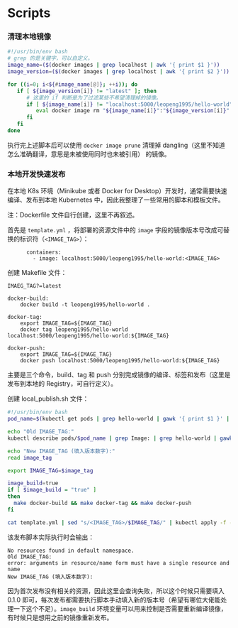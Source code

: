 # Scripts

### 清理本地镜像

```bash
#!/usr/bin/env bash
# grep 的是关键字，可以自定义。
image_name=($(docker images | grep localhost | awk '{ print $1 }'))
image_version=($(docker images | grep localhost | awk '{ print $2 }'))

for ((i=0; i<${#image_name[@]}; ++i)); do
   if [ ${image_version[i]} != "latest" ]; then
      # 这里的 if 判断是为了过滤某些不希望清理掉的镜像。 
      if [ ${image_name[i]} != "localhost:5000/leopeng1995/hello-world" ]; then
         eval docker image rm "${image_name[i]}":"${image_version[i]}"
      fi
   fi
done
```

执行完上述脚本后可以使用 `docker image prune` 清理掉 dangling（这里不知道怎么准确翻译，意思是未被使用同时也未被引用） 的镜像。

### 本地开发快速发布

在本地 K8s 环境（Minikube 或者 Docker for Desktop）开发时，通常需要快速编译、发布到本地 Kubernetes 中，因此我整理了一些常用的脚本和模板文件。

注：Dockerfile 文件自行创建，这里不再叙述。

首先是 `template.yml` ，将部署的资源文件中的 `image` 字段的镜像版本号改成可替换的标识符（`<IMAGE_TAG>`）：

```
      containers:
        - image: localhost:5000/leopeng1995/hello-world:<IMAGE_TAG>
```

创建 Makefile 文件：

```
IMAEG_TAG?=latest

docker-build:
	docker build -t leopeng1995/hello-world .

docker-tag:
	export IMAGE_TAG=${IMAGE_TAG}
	docker tag leopeng1995/hello-world localhost:5000/leopeng1995/hello-world:${IMAGE_TAG}

docker-push:
	export IMAGE_TAG=${IMAGE_TAG}
	docker push localhost:5000/leopeng1995/hello-world:${IMAGE_TAG}
```

主要是三个命令，build、tag 和 push 分别完成镜像的编译、标签和发布（这里是发布到本地的 Registry，可自行定义）。

创建 local_publish.sh 文件：

```bash
#!/usr/bin/env bash
pod_name=$(kubectl get pods | grep hello-world | gawk '{ print $1 }' | head -n 1)

echo "Old IMAGE_TAG:"
kubectl describe pods/$pod_name | grep Image: | grep hello-world | gawk '{ print $2 }'

echo "New IMAGE_TAG (填入版本数字):"
read image_tag

export IMAGE_TAG=$image_tag

image_build=true
if [ $image_build = "true" ]
then
  make docker-build && make docker-tag && make docker-push
fi

cat template.yml | sed "s/<IMAGE_TAG>/$IMAGE_TAG/" | kubectl apply -f -
```

该发布脚本实际执行时会输出：

```
No resources found in default namespace.
Old IMAGE_TAG:
error: arguments in resource/name form must have a single resource and name
New IMAGE_TAG (填入版本数字):
```

因为首次发布没有相关的资源，因此这里会查询失败，所以这个时候只需要填入 0.1.0 即可，每次发布都需要执行脚本手动填入新的版本号（希望有哪位大佬能处理一下这个不足）。`image_build` 环境变量可以用来控制是否需要重新编译镜像，有时候只是想用之前的镜像重新发布。